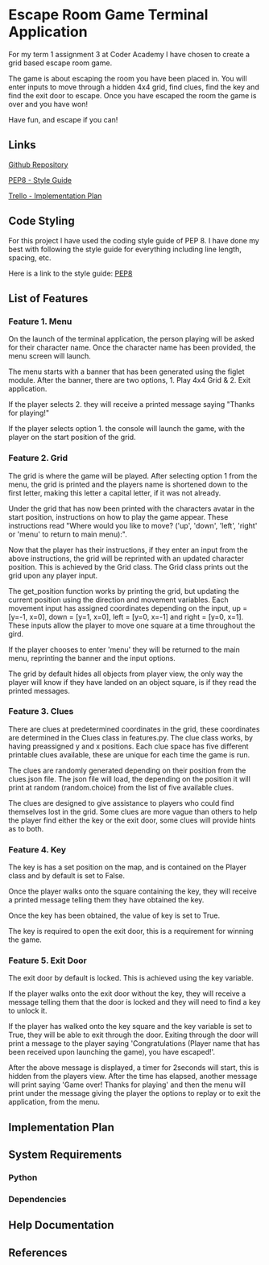 # Escape Room Game Terminal Application

For my term 1 assignment 3 at Coder Academy I have chosen to create a grid based escape room game.

The game is about escaping the room you have been placed in.  You will enter inputs to move through a hidden 4x4 grid, find clues, find the key and find the exit door to escape. Once you have escaped the room the game is over and you have won!

Have fun, and escape if you can!

## Links

[Github Repository](https://github.com/MikeLS95/Escape-Room---Terminal-App)

[PEP8 - Style Guide](https://peps.python.org/pep-0008/)

[Trello - Implementation Plan](https://trello.com/b/uB4Wjhkn/escape-room)



## Code Styling

For this project I have used the coding style guide of PEP 8.  I have done my best with following the style guide for everything including line length, spacing, etc.

Here is a link to the style guide:  [PEP8](https://peps.python.org/pep-0008/)

## List of Features

### Feature 1. Menu

On the launch of the terminal application, the person playing will be asked for their character name.  Once the character name has been provided, the menu screen will launch.

The menu starts with a banner that has been generated using the figlet module.  After the banner, there are two options, 1. Play 4x4 Grid & 2. Exit application.

If the player selects 2. they will receive a printed message saying "Thanks for playing!"

If the player selects option 1. the console will launch the game, with the player on the start position of the grid.

### Feature 2. Grid

The grid is where the game will be played.  After selecting option 1 from the menu, the grid is printed and the players name is shortened down to the first letter, making this letter a capital letter, if it was not already.

Under the grid that has now been printed with the characters avatar in the start position, instructions on how to play the game appear.  These instructions read "Where would you like to move? ('up', 'down', 'left', 'right' or 'menu' to return to main menu):".

Now that the player has their instructions, if they enter an input from the above instructions, the grid will be reprinted with an updated character position.  This is achieved by the Grid class.  The Grid class prints out the grid upon any player input.

The get_position function works by printing the grid, but updating the current position using the direction and movement variables.  Each movement input has assigned coordinates depending on the input, up = [y=-1, x=0], down = [y=1, x=0], left = [y=0, x=-1] and right = [y=0, x=1].  These inputs allow the player to move one square at a time throughout the gird.

If the player chooses to enter 'menu' they will be returned to the main menu, reprinting the banner and the input options.

The grid by default hides all objects from player view, the only way the player will know if they have landed on an object square, is if they read the printed messages.

### Feature 3. Clues

There are clues at predetermined coordinates in the grid, these coordinates are determined in the Clues class in features.py.  The clue class works, by having preassigned y and x positions.  Each clue space has five different printable clues available, these are unique for each time the game is run.

The clues are randomly generated depending on their position from the clues.json file.  The json file will load, the depending on the position it will print at random (random.choice) from the list of five available clues.

The clues are designed to give assistance to players who could find themselves lost in the grid. Some clues are more vague than others to help the player find either the key or the exit door, some clues will provide hints as to both.

### Feature 4. Key

The key is has a set position on the map, and is contained on the Player class and by default is set to False.

Once the player walks onto the square containing the key, they will receive a printed message telling them they have obtained the key.

Once the key has been obtained, the value of key is set to True.

The key is required to open the exit door, this is a requirement for winning the game.

### Feature 5. Exit Door

The exit door by default is locked.  This is achieved using the key variable.

If the player walks onto the exit door without the key, they will receive a message telling them that the door is locked and they will need to find a key to unlock it.

If the player has walked onto the key square and the key variable is set to True, they will be able to exit through the door.  Exiting through the door will print a message to the player saying 'Congratulations (Player name that has been received upon launching the game), you have escaped!'.

After the above message is displayed, a timer for 2seconds will start, this is hidden from the players view.  After the time has elapsed, another message will print saying 'Game over! Thanks for playing' and then the menu will print under the message giving the player the options to replay or to exit the application, from the menu.

## Implementation Plan

## System Requirements

### Python



### Dependencies

## Help Documentation

## References